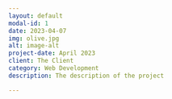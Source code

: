 ```yaml
---
layout: default
modal-id: 1
date: 2023-04-07
img: olive.jpg
alt: image-alt
project-date: April 2023
client: The Client
category: Web Development
description: The description of the project

---
```

